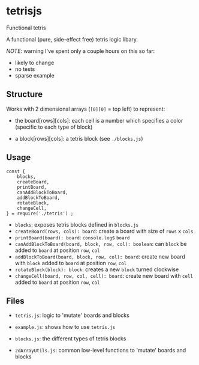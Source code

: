 # tetrisjs
Functional tetris

A functional (pure, side-effect free) tetris logic libary.

*NOTE*: warning I've spent only a couple hours on this so far:

- likely to change
- no tests
- sparse example

## Structure

Works with 2 dimensional arrays (`[0][0]` = top left) to represent:

- the board[rows][cols]: each cell is a number which specifies a color (specific to each type of block)

- a block[rows][cols]: a tetris block (see `./blocks.js`)

## Usage

```
const {
    blocks,
    createBoard,
    printBoard,
    canAddBlockToBoard,
    addBlockToBoard,
    rotateBlock,
    changeCell,
} = require('./tetris') ;
```

- `blocks`: exposes tetris blocks defined in `blocks.js`
- `createBoard(rows, cols): board`: create a board with size of `rows` x `cols`
- `printBoard(board): board`: `console.log`s `board`
- `canAddBlockToBoard(board, block, row, col): boolean`: can `block` be added to `board` at position `row`, `col`
- `addBlockToBoard(board, block, row, col): board`: create new board with `block` added to `board` at position `row`, `col`
- `rotateBlock(block): block`: creates a new `block` turned clockwise
- `changeCell(board, row, col, cell): board`: create new board with `cell` added to `board` at position `row`, `col`

## Files

- `tetris.js`: logic to 'mutate' boards and blocks

- `example.js`: shows how to use `tetris.js`

- `blocks.js`: the different types of tetris blocks

- `2dArrayUtils.js`: common low-level functions to 'mutate' boards and blocks

